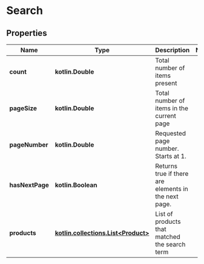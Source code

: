 
# Search

## Properties
| Name | Type | Description | Notes |
| ------------ | ------------- | ------------- | ------------- |
| **count** | **kotlin.Double** | Total number of items present |  |
| **pageSize** | **kotlin.Double** | Total number of items in the current page |  |
| **pageNumber** | **kotlin.Double** | Requested page number. Starts at 1. |  |
| **hasNextPage** | **kotlin.Boolean** | Returns true if there are elements in the next page. |  |
| **products** | [**kotlin.collections.List&lt;Product&gt;**](Product.md) | List of products that matched the search term |  |



